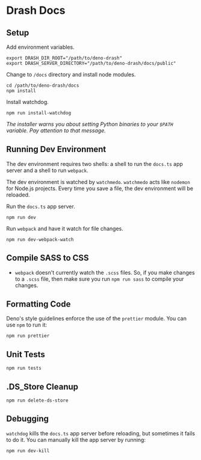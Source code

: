 # Drash Docs

## Setup

Add environment variables.

```shell
export DRASH_DIR_ROOT="/path/to/deno-drash"
export DRASH_SERVER_DIRECTORY="/path/to/deno-drash/docs/public"
```

Change to `/docs` directory and install node modules.

```shell
cd /path/to/deno-drash/docs
npm install
```

Install watchdog.

```shell
npm run install-watchdog
```

_The installer warns you about setting Python binaries to your `$PATH` variable. Pay attention to that message._

## Running Dev Environment

The dev environment requires two shells: a shell to run the `docs.ts` app server and a shell to run `webpack`.

The dev environment is watched by `watchmedo`. `watchmedo` acts like `nodemon` for Node.js projects. Every time you save a file, the dev environment will be reloaded.

Run the `docs.ts` app server.

```shell
npm run dev
```

Run `webpack` and have it watch for file changes.

```shell
npm run dev-webpack-watch
```

## Compile SASS to CSS

* `webpack` doesn't currently watch the `.scss` files. So, if you make changes to a `.scss` file, then make sure you run `npm run sass` to compile your changes.

## Formatting Code

Deno's style guidelines enforce the use of the `prettier` module. You can use `npm` to run it:

```shell
npm run prettier
```

## Unit Tests

```shell
npm run tests
```

## .DS_Store Cleanup

```shell
npm run delete-ds-store
```

## Debugging

`watchdog` kills the `docs.ts` app server before reloading, but sometimes it fails to do it. You can manually kill the app server by running:

```shell
npm run dev-kill
```
